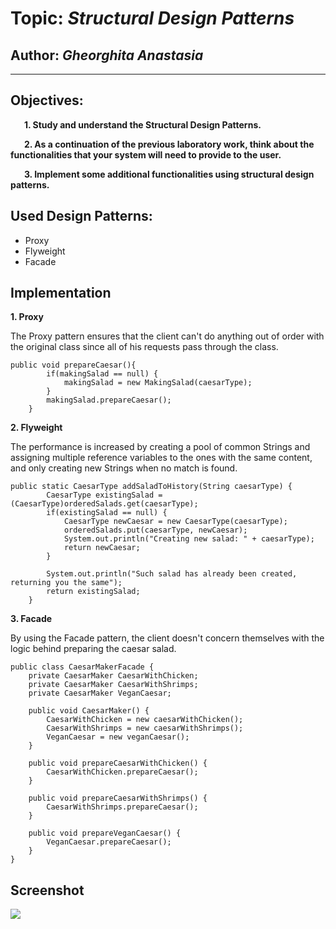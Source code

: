 # Topic: *Structural Design Patterns*
## Author: *Gheorghita Anastasia*
------
## Objectives:
&ensp; &ensp; __1. Study and understand the Structural Design Patterns.__

&ensp; &ensp; __2. As a continuation of the previous laboratory work, think about the functionalities that your system will need to provide to the user.__

&ensp; &ensp; __3. Implement some additional functionalities using structural design patterns.__


## Used Design Patterns:

* Proxy
* Flyweight
* Facade


## Implementation

__1. Proxy__

The Proxy pattern ensures that the client can't do anything out of order with the original class since all of his requests pass through the class.

```
public void prepareCaesar(){
        if(makingSalad == null) {
            makingSalad = new MakingSalad(caesarType);
        }
        makingSalad.prepareCaesar();
    }
```

__2. Flyweight__ 

The performance is increased by creating a pool of common Strings and assigning multiple reference variables to the ones with the same content, and only creating new Strings when no match is found.

```
public static CaesarType addSaladToHistory(String caesarType) {
        CaesarType existingSalad = (CaesarType)orderedSalads.get(caesarType);
        if(existingSalad == null) {
            CaesarType newCaesar = new CaesarType(caesarType);
            orderedSalads.put(caesarType, newCaesar);
            System.out.println("Creating new salad: " + caesarType);
            return newCaesar;
        }

        System.out.println("Such salad has already been created, returning you the same");
        return existingSalad;
    }
```

__3. Facade__ 
   
By using the Facade pattern, the client doesn't concern themselves with the logic behind preparing the caesar salad.
```
public class CaesarMakerFacade {
    private CaesarMaker CaesarWithChicken;
    private CaesarMaker CaesarWithShrimps;
    private CaesarMaker VeganCaesar;

    public void CaesarMaker() {
        CaesarWithChicken = new caesarWithChicken();
        CaesarWithShrimps = new caesarWithShrimps();
        VeganCaesar = new veganCaesar();
    }

    public void prepareCaesarWithChicken() {
        CaesarWithChicken.prepareCaesar();
    }

    public void prepareCaesarWithShrimps() {
        CaesarWithShrimps.prepareCaesar();
    }

    public void prepareVeganCaesar() {
        VeganCaesar.prepareCaesar();
    }
}
```

## Screenshot
![](src/lab1/images/conclusion2.png)